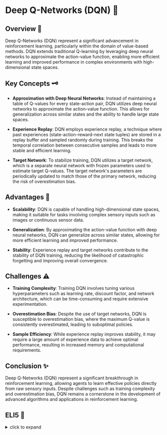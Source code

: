 # Deep Q-Networks (DQN) 🧠

## Overview 🌟

Deep Q-Networks (DQN) represent a significant advancement in reinforcement learning, particularly within the domain of value-based methods. DQN extends traditional Q-learning by leveraging deep neural networks to approximate the action-value function, enabling more efficient learning and improved performance in complex environments with high-dimensional state spaces.

## Key Concepts 🗝️

- **Approximation with Deep Neural Networks**: Instead of maintaining a table of Q-values for every state-action pair, DQN utilizes deep neural networks to approximate the action-value function. This allows for generalization across similar states and the ability to handle large state spaces.

- **Experience Replay**: DQN employs experience replay, a technique where past experiences (state-action-reward-next state tuples) are stored in a replay buffer and sampled randomly during training. This breaks the temporal correlation between consecutive samples and leads to more stable and efficient learning.

- **Target Network**: To stabilize training, DQN utilizes a target network, which is a separate neural network with frozen parameters used to estimate target Q-values. The target network's parameters are periodically updated to match those of the primary network, reducing the risk of overestimation bias.

## Advantages 🌈

- **Scalability**: DQN is capable of handling high-dimensional state spaces, making it suitable for tasks involving complex sensory inputs such as images or continuous sensor data.

- **Generalization**: By approximating the action-value function with deep neural networks, DQN can generalize across similar states, allowing for more efficient learning and improved performance.

- **Stability**: Experience replay and target networks contribute to the stability of DQN training, reducing the likelihood of catastrophic forgetting and improving overall convergence.

## Challenges ⚠️

- **Training Complexity**: Training DQN involves tuning various hyperparameters such as learning rate, discount factor, and network architecture, which can be time-consuming and require extensive experimentation.

- **Overestimation Bias**: Despite the use of target networks, DQN is susceptible to overestimation bias, where the maximum Q-value is consistently overestimated, leading to suboptimal policies.

- **Sample Efficiency**: While experience replay improves stability, it may require a large amount of experience data to achieve optimal performance, resulting in increased memory and computational requirements.

## Conclusion ✨

Deep Q-Networks (DQN) represent a significant breakthrough in reinforcement learning, allowing agents to learn effective policies directly from raw sensory inputs. Despite challenges such as training complexity and overestimation bias, DQN remains a cornerstone in the development of advanced algorithms and applications in reinforcement learning.

## ELI5 🧒
<details>
  <summary>click to expand</summary>
  
  ## Simple Understanding
  Imagine you're a budding scientist exploring a vast universe filled with countless mysteries and discoveries waiting to be uncovered. Deep Q-Networks (DQN) are like your trusty spaceship equipped with advanced sensors and neural networks that help you navigate through the cosmos, learn from your experiences, and discover new frontiers of knowledge.

  ## Exploring the Cosmos with DQN 🚀🌌

  1. **The Neural Navigator**: In the world of reinforcement learning, DQN serves as your neural navigator, processing sensory inputs from the universe and guiding your decisions to maximize scientific discoveries. Its deep neural networks enable it to understand complex patterns in the data and make informed choices.

  2. **Learning from Experience**: As you journey through the cosmos, you encounter various phenomena and collect data from your sensors. DQN learns from these experiences by storing them in its memory and periodically reviewing past observations to identify patterns and improve its decision-making abilities.

  3. **Navigating Uncharted Territories**: With DQN as your guide, you boldly venture into uncharted territories, exploring distant galaxies and unraveling the secrets of the universe. Its ability to generalize across similar observations allows you to adapt to new environments and make discoveries beyond your wildest dreams.

  ## The Power of Deep Q-Networks 💪🧠

  1. **Unlocking Discoveries**: DQN empowers you to unlock new discoveries by efficiently processing vast amounts of sensory data and identifying promising areas for exploration. Its deep neural networks enable you to understand complex phenomena and make informed decisions, leading to groundbreaking scientific breakthroughs.

  2. **Adapting to Challenges**: In the ever-changing cosmos, DQN helps you adapt to new challenges and overcome obstacles along your journey. Its ability to generalize across similar observations allows you to navigate diverse environments and make decisions with confidence, even in the face of uncertainty.

  ## Test time 📄🖋
  
  Now, let's see if you got the concept right! Here are a few easy multiple-choice questions, pick the right answer:
  
  1. What is the primary advantage of Deep Q-Networks (DQN) in reinforcement learning?
   - [ ] A. High computational complexity.
   - [ ] B. Generalization across similar states.
   - [ ] C. Limited scalability in high-dimensional state spaces.

  <details>
    <summary>Click to reveal the correct answer and explanation</summary>

     > **Correct Answer:** B. Generalization across similar states.
     > 
     > **Explanation:** DQN's use of deep neural networks allows it to generalize across similar states, enabling more efficient learning and improved performance in high-dimensional state spaces.
  </details>
  
  2. What technique does DQN use to break the temporal correlation between consecutive samples?
   - [ ] A. Target network.
   - [ ] B. Experience replay.
   - [ ] C. Exploration strategy.

  <details>
    <summary>Click to reveal the correct answer and explanation</summary>

     > **Correct Answer:** B. Experience replay.
     > 
     > **Explanation:** DQN employs experience replay, where past experiences are stored in a replay buffer and sampled randomly during training, breaking the temporal correlation between consecutive samples and leading to more stable learning.
  </details>
  
  3. What is one challenge faced by Deep Q-Networks (DQN) in reinforcement learning?
   - [ ] A. Limited generalization capabilities.
   - [ ] B. High sample efficiency.
   - [ ] C. Overestimation bias.

  <details>
    <summary>Click to reveal the correct answer and explanation</summary>

     > **Correct Answer:** C. Overestimation bias.
     > 
     > **Explanation:** Despite the use of target networks, DQN is susceptible to overestimation bias, where the maximum Q-value is consistently overestimated, leading to suboptimal policies.
  </details>
The questions are quite simple and beginner friendly. Unfortunately if you miss even one, I recommend you to focus and go through the concept again. 

<h2 align= 'center'><b><font size = "10"> Happy learning! ☺ <font></b></h2>
